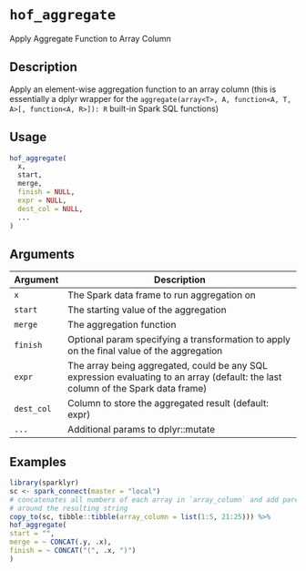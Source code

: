 # `hof_aggregate`

Apply Aggregate Function to Array Column


## Description

Apply an element-wise aggregation function to an array column
 (this is essentially a dplyr wrapper for the
 `aggregate(array<T>, A, function<A, T, A>[, function<A, R>]): R` 
 built-in Spark SQL functions)


## Usage

```r
hof_aggregate(
  x,
  start,
  merge,
  finish = NULL,
  expr = NULL,
  dest_col = NULL,
  ...
)
```


## Arguments

Argument      |Description
------------- |----------------
`x`     |     The Spark data frame to run aggregation on
`start`     |     The starting value of the aggregation
`merge`     |     The aggregation function
`finish`     |     Optional param specifying a transformation to apply on the final value of the aggregation
`expr`     |     The array being aggregated, could be any SQL expression evaluating to an array (default: the last column of the Spark data frame)
`dest_col`     |     Column to store the aggregated result (default: expr)
`...`     |     Additional params to dplyr::mutate


## Examples

```r
library(sparklyr)
sc <- spark_connect(master = "local")
# concatenates all numbers of each array in `array_column` and add parentheses
# around the resulting string
copy_to(sc, tibble::tibble(array_column = list(1:5, 21:25))) %>%
hof_aggregate(
start = "",
merge = ~ CONCAT(.y, .x),
finish = ~ CONCAT("(", .x, ")")
)
```


